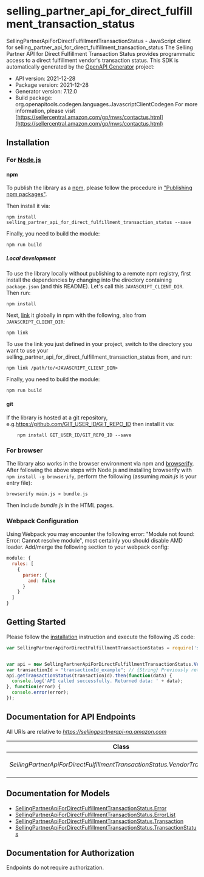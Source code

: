 # selling_partner_api_for_direct_fulfillment_transaction_status

SellingPartnerApiForDirectFulfillmentTransactionStatus - JavaScript client for selling_partner_api_for_direct_fulfillment_transaction_status
The Selling Partner API for Direct Fulfillment Transaction Status provides programmatic access to a direct fulfillment vendor's transaction status.
This SDK is automatically generated by the [OpenAPI Generator](https://openapi-generator.tech) project:

- API version: 2021-12-28
- Package version: 2021-12-28
- Generator version: 7.12.0
- Build package: org.openapitools.codegen.languages.JavascriptClientCodegen
For more information, please visit [https://sellercentral.amazon.com/gp/mws/contactus.html](https://sellercentral.amazon.com/gp/mws/contactus.html)

## Installation

### For [Node.js](https://nodejs.org/)

#### npm

To publish the library as a [npm](https://www.npmjs.com/), please follow the procedure in ["Publishing npm packages"](https://docs.npmjs.com/getting-started/publishing-npm-packages).

Then install it via:

```shell
npm install selling_partner_api_for_direct_fulfillment_transaction_status --save
```

Finally, you need to build the module:

```shell
npm run build
```

##### Local development

To use the library locally without publishing to a remote npm registry, first install the dependencies by changing into the directory containing `package.json` (and this README). Let's call this `JAVASCRIPT_CLIENT_DIR`. Then run:

```shell
npm install
```

Next, [link](https://docs.npmjs.com/cli/link) it globally in npm with the following, also from `JAVASCRIPT_CLIENT_DIR`:

```shell
npm link
```

To use the link you just defined in your project, switch to the directory you want to use your selling_partner_api_for_direct_fulfillment_transaction_status from, and run:

```shell
npm link /path/to/<JAVASCRIPT_CLIENT_DIR>
```

Finally, you need to build the module:

```shell
npm run build
```

#### git

If the library is hosted at a git repository, e.g.https://github.com/GIT_USER_ID/GIT_REPO_ID
then install it via:

```shell
    npm install GIT_USER_ID/GIT_REPO_ID --save
```

### For browser

The library also works in the browser environment via npm and [browserify](http://browserify.org/). After following
the above steps with Node.js and installing browserify with `npm install -g browserify`,
perform the following (assuming *main.js* is your entry file):

```shell
browserify main.js > bundle.js
```

Then include *bundle.js* in the HTML pages.

### Webpack Configuration

Using Webpack you may encounter the following error: "Module not found: Error:
Cannot resolve module", most certainly you should disable AMD loader. Add/merge
the following section to your webpack config:

```javascript
module: {
  rules: [
    {
      parser: {
        amd: false
      }
    }
  ]
}
```

## Getting Started

Please follow the [installation](#installation) instruction and execute the following JS code:

```javascript
var SellingPartnerApiForDirectFulfillmentTransactionStatus = require('selling_partner_api_for_direct_fulfillment_transaction_status');


var api = new SellingPartnerApiForDirectFulfillmentTransactionStatus.VendorTransactionApi()
var transactionId = "transactionId_example"; // {String} Previously returned in the response to the POST request of a specific transaction.
api.getTransactionStatus(transactionId).then(function(data) {
  console.log('API called successfully. Returned data: ' + data);
}, function(error) {
  console.error(error);
});


```

## Documentation for API Endpoints

All URIs are relative to *https://sellingpartnerapi-na.amazon.com*

Class | Method | HTTP request | Description
------------ | ------------- | ------------- | -------------
*SellingPartnerApiForDirectFulfillmentTransactionStatus.VendorTransactionApi* | [**getTransactionStatus**](docs/VendorTransactionApi.md#getTransactionStatus) | **GET** /vendor/directFulfillment/transactions/2021-12-28/transactions/{transactionId} | 


## Documentation for Models

 - [SellingPartnerApiForDirectFulfillmentTransactionStatus.Error](docs/Error.md)
 - [SellingPartnerApiForDirectFulfillmentTransactionStatus.ErrorList](docs/ErrorList.md)
 - [SellingPartnerApiForDirectFulfillmentTransactionStatus.Transaction](docs/Transaction.md)
 - [SellingPartnerApiForDirectFulfillmentTransactionStatus.TransactionStatus](docs/TransactionStatus.md)


## Documentation for Authorization

Endpoints do not require authorization.

